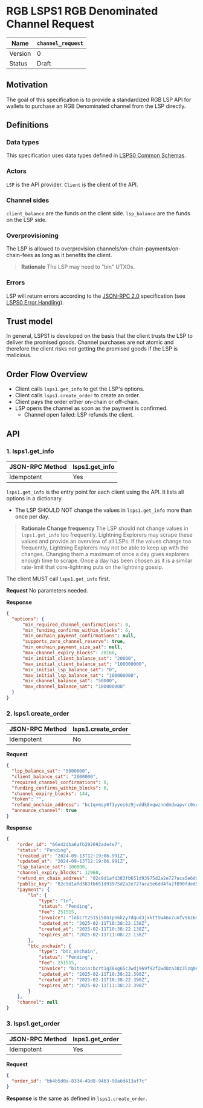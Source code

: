 # RGB LSPS1 RGB Denominated Channel Request

| Name    | `channel_request` |
|---------|------------------|
| Version | 0 |
| Status  | Draft |

## Motivation

The goal of this specification is to provide a standardized RGB LSP API for wallets to purchase an RGB Denominated channel from the LSP directly.

## Definitions

### Data types

This specification uses data types defined in [LSPS0 Common Schemas][LSPS0.common_schemas].

### Actors

`LSP` is the API provider. `Client` is the client of the API.

### Channel sides

`client_balance` are the funds on the client side. `lsp_balance` are the funds on the LSP side.

### Overprovisioning

The LSP is allowed to overprovision channels/on-chain-payments/on-chain-fees as long as it benefits the client.

> **Rationale** The LSP may need to "bin" UTXOs.

### Errors

LSP will return errors according to the [JSON-RPC 2.0](https://www.jsonrpc.org/specification) specification (see [LSPS0 Error Handling](https://github.com/BitcoinAndLightningLayerSpecs/lsp/tree/main/LSPS0#error-handling)).

## Trust model

In general, LSPS1 is developed on the basis that the client trusts the LSP to deliver the promised goods. Channel purchases are not atomic and therefore the client risks not getting the promised goods if the LSP is malicious.

## Order Flow Overview

* Client calls `lsps1.get_info` to get the LSP's options.
* Client calls `lsps1.create_order` to create an order.
* Client pays the order either on-chain or off-chain.
* LSP opens the channel as soon as the payment is confirmed.
  * Channel open failed: LSP refunds the client.

## API

### 1. lsps1.get_info

| JSON-RPC Method | lsps1.get_info |
|---------------- |---------------|
| Idempotent      | Yes |

`lsps1.get_info` is the entry point for each client using the API. It lists all options in a dictionary.

- The LSP SHOULD NOT change the values in `lsps1.get_info` more than once per day.

> **Rationale Change frequency** The LSP should not change values in `lsps1.get_info` too frequently. Lightning Explorers may scrape these values and provide an overview of all LSPs. If the values change too frequently, Lightning Explorers may not be able to keep up with the changes. Changing them a maximum of once a day gives explorers enough time to scrape. Once a day has been chosen as it is a similar rate-limit that core-lightning puts on the lightning gossip.

The client MUST call `lsps1.get_info` first.

**Request** No parameters needed.

**Response**

```json
{
  "options": {
      "min_required_channel_confirmations": 0,
      "min_funding_confirms_within_blocks": 6,
      "min_onchain_payment_confirmations": null,
      "supports_zero_channel_reserve": true,
      "min_onchain_payment_size_sat": null,
      "max_channel_expiry_blocks": 20160,
      "min_initial_client_balance_sat": "20000",
      "max_initial_client_balance_sat": "100000000",
      "min_initial_lsp_balance_sat": "0",
      "max_initial_lsp_balance_sat": "100000000",
      "min_channel_balance_sat": "50000",
      "max_channel_balance_sat": "100000000"
  }
}
```

### 2. lsps1.create_order

| JSON-RPC Method     | lsps1.create_order |
|-------------------- |------------------- |
| Idempotent          | No                 |

**Request**

```json
{
  "lsp_balance_sat": "5000000",
  "client_balance_sat": "2000000",
  "required_channel_confirmations": 0,
  "funding_confirms_within_blocks": 6,
  "channel_expiry_blocks": 144,
  "token": "",
  "refund_onchain_address": "bc1qvmsy0f3yyes6z9jvddk8xqwznndmdwapvrc0xrmhd3vqj5rhdrrq6hz49h",
  "announce_channel": true
}
```

**Response**

```json
{
    "order_id": "66e42dba6afb292692ade4e7",
    "status": "Pending",
    "created_at": "2024-09-13T12:19:06.991Z",
    "updated_at": "2024-09-13T12:19:06.991Z",
    "lsp_balance_sat": 100000,
    "channel_expiry_blocks": 12960,
    "refund_on_chain_address": "02c9d1afd383fb651d93975d2a2e727aca5e6dd4fa2f090fded50102a149969ce8",
    "public_key": "02c9d1afd383fb651d93975d2a2e727aca5e6dd4fa2f090fded50102a149969ce8@3dc0a5a72c2748e0bcd3b6c8fea9db9c.80c65b6183a949d1a642f5dd64a4f5e9.peers.thunderstack.org:12187",
    "payment": {
        "ln": {
            "type": "ln",
            "status": "Pending",
            "fee": 251515,
            "invoice": "lnbcrt2515150n1pn6k2y7dqud3jxktt5w46x7unfv9kz6mn0v3jsnp4qdh55vg4n3pgt2a635zue44w2tzl00ast96ks3jelxkq873zl3ljcpp5ft2zj96v64tya0c08evjq5dg5jxkkfwy4m5mnrg7p4j4tjk0znxssp530hy83x7gr6ldrawk0xe3rphz0uc9v7x8cpfequgnuq493t57uuq9qyysgqcqpcxqrpcgwnwlpmaq2lm24mjsef5sqtycpydl543a00jw2sthjtwgzdshfeunjs20uuj356ks6lhzrutcjyu9x6q38d244aafwpvxqc34jawxyzspxxn6zw",
            "updated_at": "2025-02-11T10:38:22.138Z",
            "created_at": "2025-02-11T10:38:22.138Z",
            "expires_at": "2025-02-11T11:08:22.138Z"
        },
        "btc_onchain": {
            "type": "btc_onchain",
            "status": "Pending",
            "fee": 251515,
            "invoice": "bitcoin:bcrt1q36xg65c3wdj969f92f2wd0za30z3lzq0envx88?amount=0.00251515&label=67ab289d69711ad1f44aa8e6&message=Payment%20for%20order%3A%2067ab289d69711ad1f44aa8e6",
            "updated_at": "2025-02-11T10:38:22.390Z",
            "created_at": "2025-02-11T10:38:22.390Z",
            "expires_at": "2025-02-11T11:38:22.390Z"
        }
    },
    "channel": null
}
```


### 3. lsps1.get_order

| JSON-RPC Method | lsps1.get_order |
|---------------- |---------------- |
| Idempotent      | Yes             |

**Request**

```json
{
  "order_id": "bb4b5d0a-8334-49d8-9463-90a6d413af7c"
}
```

**Response** is the same as defined in `lsps1.create_order`.

[LSPS0.common_schemas]: ../LSPS0/common-schemas.md
